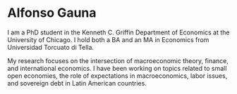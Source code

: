 # Alfonso Gauna

I am a PhD student in the Kenneth C. Griffin Department of Economics at the University of Chicago. I hold both a BA and an MA in Economics from Universidad Torcuato di Tella.

My research focuses on the intersection of macroeconomic theory, finance, and international economics. I have been working on topics related to small open economies, the role of expectations in macroeconomics, labor issues, and sovereign debt in Latin American countries.
